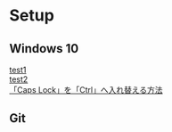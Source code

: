 # Setup

## Windows 10

[test1](1.md)  
[test2](2.md)  
[「Caps Lock」を「Ctrl」へ入れ替える方法](windows10-capslock-ctrl.md)

## Git

